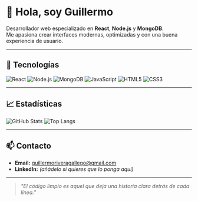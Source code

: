 # 👋 Hola, soy Guillermo

Desarrollador web especializado en **React**, **Node.js** y **MongoDB**.  
Me apasiona crear interfaces modernas, optimizadas y con una buena experiencia de usuario.

---

## 🚀 Tecnologías
![React](https://img.shields.io/badge/React-20232A?style=for-the-badge&logo=react&logoColor=61DAFB)
![Node.js](https://img.shields.io/badge/Node.js-43853D?style=for-the-badge&logo=node.js&logoColor=white)
![MongoDB](https://img.shields.io/badge/MongoDB-4EA94B?style=for-the-badge&logo=mongodb&logoColor=white)
![JavaScript](https://img.shields.io/badge/JavaScript-323330?style=for-the-badge&logo=javascript&logoColor=F7DF1E)
![HTML5](https://img.shields.io/badge/HTML5-E34F26?style=for-the-badge&logo=html5&logoColor=white)
![CSS3](https://img.shields.io/badge/CSS3-1572B6?style=for-the-badge&logo=css3&logoColor=white)

---

## 📈 Estadísticas
![GitHub Stats](https://github-readme-stats.vercel.app/api?username=GuillermoRiveraGallego&show_icons=true&theme=dark&hide_border=true)
![Top Langs](https://github-readme-stats.vercel.app/api/top-langs/?username=GuillermoRiveraGallego&layout=compact&theme=dark&hide_border=true)


---

## 📫 Contacto
- **Email:** [guillermoriveragallego@gmail.com](mailto:guillermoriveragallego@gmail.com)
- **LinkedIn:** *(añádelo si quieres que lo ponga aquí)*

---

> _"El código limpio es aquel que deja una historia clara detrás de cada línea."_  
